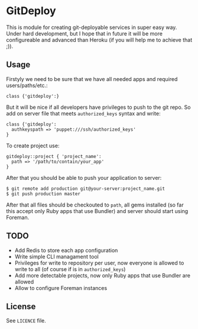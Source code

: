 # GitDeploy

This is module for creating git-deployable services in super easy way. Under hard development, but
I hope that in future it will be more configureable and advanced than Heroku (if you will help me
to achieve that ;)).

## Usage

Firstyly we need to be sure that we have all needed apps and required users/paths/etc.:

    class {'gitdeploy':}

But it will be nice if all developers have privileges to push to the git repo. So add on server file
that meets `authorized_keys` syntax and write:

    class {'gitdeploy':
      authkeyspath => 'puppet:///ssh/authorized_keys'
    }

To create project use:

    gitdeploy::project { 'project_name':
      path => '/path/to/contain/your_app'
    }

After that you should be able to push your application to server:

    $ git remote add production git@your-server:project_name.git
    $ git push production master

After that all files should be checkouted to `path`, all gems installed (so far this accept only
Ruby apps that use Bundler) and server should start using Foreman.

## TODO

- Add Redis to store each app configuration
- Write simple CLI managament tool
- Privileges for write to repository per user, now everyone is allowed to write to all (of course if
  is in `authorized_keys`)
- Add more detectable projects, now only Ruby apps that use Bundler are allowed
- Allow to configure Foreman instances

## License

See `LICENCE` file.
